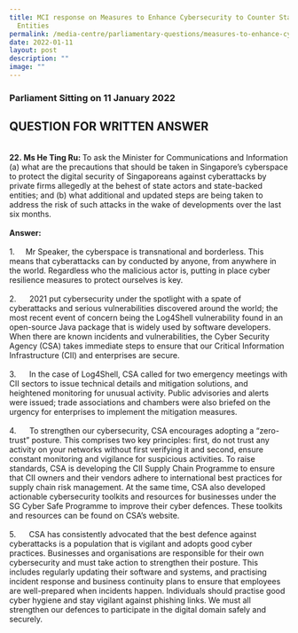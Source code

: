 ```yaml
---
title: MCI response on Measures to Enhance Cybersecurity to Counter State backed
  Entities
permalink: /media-centre/parliamentary-questions/measures-to-enhance-cybersecurity-to-counter-state/
date: 2022-01-11
layout: post
description: ""
image: ""
---
```

<h3>Parliament Sitting on 11 January 2022</h3>
<h2>QUESTION FOR WRITTEN ANSWER</h2>
<br>
<strong>22.&nbsp;<strong>Ms He Ting Ru:</strong>&nbsp;</strong>To ask the Minister for Communications and Information (a) what are the precautions that should be taken in Singapore’s cyberspace to protect the digital security of Singaporeans against cyberattacks by private firms allegedly at the behest of state actors and state-backed entities; and (b) what additional and updated steps are being taken to address the risk of such attacks in the wake of developments over the last six months.<br>
<br>
<strong>Answer:<br>
<br>
</strong>
<div>
<div>1.<span style="white-space: pre;">		</span>Mr Speaker, the cyberspace is transnational and borderless. This means that cyberattacks can by conducted by anyone, from anywhere in the world. Regardless who the malicious actor is, putting in place cyber resilience measures to protect ourselves is key.&nbsp;<br>
<br>
2.<span style="white-space: pre;">		</span>2021 put cybersecurity under the spotlight with a spate of cyberattacks and serious vulnerabilities discovered around the world; the most recent event of concern being the Log4Shell vulnerability found in an open-source Java package that is widely used by software developers. When there are known incidents and vulnerabilities, the Cyber Security Agency (CSA) takes immediate steps to ensure that our Critical Information Infrastructure (CII) and enterprises are secure.<br>
<br>
3.<span style="white-space: pre;">		</span>In the case of Log4Shell, CSA called for two emergency meetings with CII sectors to issue technical details and mitigation solutions, and heightened monitoring for unusual activity. Public advisories and alerts were issued; trade associations and chambers were also briefed on the urgency for enterprises to implement the mitigation measures.&nbsp;<br>
<br>
4.<span style="white-space: pre;">		</span>To strengthen our cybersecurity, CSA encourages adopting a “zero-trust” posture. This comprises two key principles: first, do not trust any activity on your networks without first verifying it and second, ensure constant monitoring and vigilance for suspicious activities. To raise standards, CSA is developing the CII Supply Chain Programme to ensure that CII owners and their vendors adhere to international best practices for supply chain risk management. At the same time, CSA also developed actionable cybersecurity toolkits and resources for businesses under the SG Cyber Safe Programme to improve their cyber defences. These toolkits and resources can be found on CSA’s website.<br>
<br>
5.<span style="white-space: pre;">		</span>CSA has consistently advocated that the best defence against cyberattacks is a population that is vigilant and adopts good cyber practices. Businesses and organisations are responsible for their own cybersecurity and must take action to strengthen their posture. This includes regularly updating their software and systems, and practising incident response and business continuity plans to ensure that employees are well-prepared when incidents happen. Individuals should practise good cyber hygiene and stay vigilant against phishing links. We must all strengthen our defences to participate in the digital domain safely and securely.<br>
<div>&nbsp;</div>
</div>
</div>